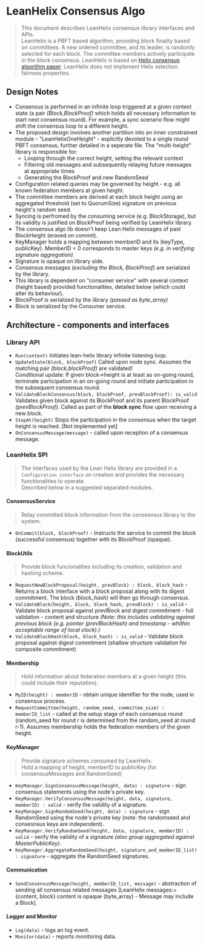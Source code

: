 # LeanHelix Consensus Algo
> This document describes LeanHelix consensus library interfaces and APIs.\
> LeanHelix is a PBFT based algorithm, providing block finality based on committees. A new ordered committee, and its leader, is randomly selected for each block. The committee members actively participate in the block consensus.
> LeanHelix is based on [Helix consensus algorithm paper](https://orbs.com/helix-consensus-whitepaper/ "Helix consensus algorithm paper"). LeanHelix does not implement Helix selection fairness properties.

## Design Notes
* Consensus is performed in an infinite loop triggered at a given context state (a pair _(Block,BlockProof)_ which holds all necessary information to start next consensus round). For example, a sync scenario flow might shift the consensus loop to a different height.
* The proposed design involves another partition into an inner constrained module - "LeanHelixOneHeight" - explicitly devoted to a single round PBFT consensus, further detailed in a seperate file. The "multi-height" library is responsible for:
  * Looping through the correct height, setting the relevant context
  * Filtering old messages and subsequently relaying future messages at appropriate times
  * Generating the BlockProof and new RandomSeed
* Configuration related queries may be governed by height - e.g. all known federation members at given height.
* The committee members are derived at each block height using an aggregated threshold (set to QuorumSize) signature on previous height's random seed.
* Syncing is perfromed by the consuming service (e.g. BlockStorage), but its validity is justified on BlockProof being verified by LeanHelix library.
* The consensus algo lib doesn't keep Lean Helix messages of past BlockHeight (erased on commit).
* KeyManager holds a mapping between memberID and its (keyType, publicKey). MemberID = 0 corresponds to master keys _(e.g. in verifying signature aggregation)_.
* Signature is opaque on library side.
* Consensus messages _(excluding the Block, BlockProof)_ are serialized by the library. 
* This library is dependent on "consumer service" with several context (height based) provided functionalities, detailed below (which could alter its behaviour).
* BlockProof is serialized by the library _(passed as byte_array)_ 
* Block is serialized by the Consumer service. 



## Architecture - components and interfaces

### Library API

* `Run(context)`
Initiates lean-helix library infinite listening loop.
* `UpdateState(block, blockProof)`
  Called upon node sync.  Assumes the matching pair _(block,blockProof)_ are validated!\
  Conditional update: If given block->height is at least as on-going round, terminate participation in an on-going round and initiate participation in the subsequent consensus round.
* `ValidateBlockConsensus(block, blockProof, prevBlockProof): is_valid`
  Validates given block against its BlockProof and its parent BlockProof _(prevBlockProof)_. Called as part of the **block sync** flow upon receiving a new block.
* `StopAt(height)`
  Stops the participation in the consensus when the target height is reached. [Not implemented yet]
* `OnConsensusMessage(message)` - called upon reception of a consensus message.

### LeanHelix SPI
> The interfaces used by the Lean Helix library are provided in a `Configuration interface` on creation and provides the necessary functionalities to operate.\
> Described below in a suggested separated modules. 

#### ConsensusService
> Relay committed block information from the consesnsus library to the system.
* `OnCommit(block, blockProof)` - Instructs the service to commit the block (successful consensus) together with its BlockProof (opaque).


#### BlockUtils
> Provide block funcionalities including its creation, validation and hashing scheme. 
* `RequestNewBlockProposal(height, prevBlock) : block, block_hash` - Returns a block interface with a block proposal along with its digest commitment. The block _(block_hash)_ will then go through consensus. 
* `ValidateBlock(height, block, block_hash, prevBlock) : is_valid` - Validate block proposal against prevBlock and digest commitment - full validation - content and structure _(Note: this includes validating against previous block _(e.g. pointer _(prevBlockHash)_ and timestamp - whithin acceptable range of local clock)_.)_
* `ValidateBlockHash(block, block_hash) : is_valid` - Validate block proposal against digest commitment (shallow structure validation for composite commitment)



#### Membership
> Hold information about federation members at a given height (this could include their reputation).
* `MyID(height) : memberID` - obtain unique identifier for the node, used in consensus process.
* `RequestCommittee(height, random_seed, committee_size) : memberID_list` -  called at the setup stage of each consensus round (random_seed for round r is determined from the random_seed at round r-1). Assumes membership holds the federation members of the given height.

#### KeyManager
> Provide signature schemes consumed by LeanHelix. \
> Hold a mapping of height, memberID to publicKey (for consensusMessages and RandomSeed)
* `KeyManager.SignConsensusMessage(height, data) : signature` - sign consensus statements using the node's private key. 
* `KeyManager.VerifyConsensusMessage(height, data, signature, memberID) : valid` - verify the validity of a signature.
* `KeyManager.SignRandomSeed(height, data) : signature` - sign RandomSeed using the node's private key (note: the randomseed and consesnsus keys are independent). 
* `KeyManager.VerifyRandomSeed(height, data, signature, memberID) : valid` - verify the validity of a signature _(also group aggregated against MasterPublicKey)_.
* `KeyManager.AggregateRandomSeed(height, signature_and_memberID_list) : signature` - aggregate the RandomSeed signatures.

#### Communication
* `SendConsensusMessage(height, memberID_list, message)` - abstraction of sending all consensus related messages [LeanHelix messages:= {content, block} content is opaque (byte_array) - Message may include a Block].

<!-- I think it should be part fo the SendConsensusMessage, sent to a member list (non-committee)
* `BroadcastPostConsensusMessage(height, message)` - e.g. notify all non committee members of committed block
-->

#### Logger and Monitor 
* `Log(data)` - logs an log event. 
* `Monitor(data)` - reports monitoring data.
    
 